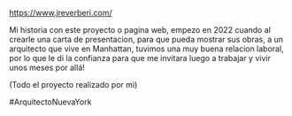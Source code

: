 https://www.jreverberi.com/

Mi historia con este proyecto o pagina web, empezo en 2022 cuando al crearle una carta de presentacion, para que pueda mostrar sus obras, a un arquitecto que vive en Manhattan, tuvimos una muy buena relacion laboral, por lo que le di la confianza para que me invitara luego a trabajar y vivir unos meses por allá!

(Todo el proyecto realizado por mi)

#ArquitectoNuevaYork
